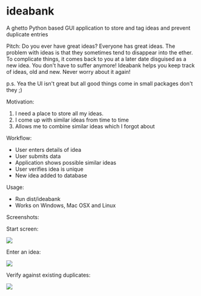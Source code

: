 ideabank
========

A ghetto Python based GUI application to store and tag ideas and prevent duplicate entries

Pitch:
Do you ever have great ideas? Everyone has great ideas. The problem with ideas is that they sometimes tend to disappear into the ether. To complicate things, it comes back to you at a later date disguised as a new idea. 
You don't have to suffer anymore! Ideabank helps you keep track of ideas, old and new. Never worry about it again!

p.s. Yea the UI isn't great but all good things come in small packages don't they ;)

Motivation:

1. I need a place to store all my ideas.
2. I come up with similar ideas from time to time
3. Allows me to combine similar ideas which I forgot about

Workflow:

- User enters details of idea
- User submits data
- Application shows possible similar ideas
- User verifies idea is unique
- New idea added to database


Usage:

- Run dist/ideabank
- Works on Windows, Mac OSX and Linux

Screenshots:

Start screen:

![](https://raw.github.com/anubhavashok/ideabank/master/images/idea.png)

Enter an idea:

![](https://raw.github.com/anubhavashok/ideabank/master/images/start.png)

Verify against existing duplicates:

![](https://raw.github.com/anubhavashok/ideabank/master/images/duplicate.png)
